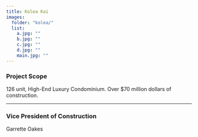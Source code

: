 ```yaml
---
title: Kolea Kai
images:
  folder: "kolea/"
  list:
    a.jpg: ""
    b.jpg: ""
    c.jpg: ""
    d.jpg: ""
    main.jpg: ""
---
```

### Project Scope
126 unit, High-End Luxury Condominium. 
Over $70 million dollars of construction.

___

### Vice President of Construction
Garrette Oakes
